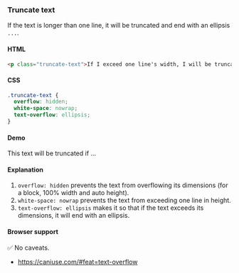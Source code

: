 ### Truncate text

If the text is longer than one line, it will be truncated and end with an ellipsis `...`.

#### HTML

```html
<p class="truncate-text">If I exceed one line's width, I will be truncated.</p>
```

#### CSS

```css
.truncate-text {
  overflow: hidden;
  white-space: nowrap;
  text-overflow: ellipsis;
}
```

#### Demo

<div class="snippet-demo">
  <p class="snippet-demo__truncate-text">
    This text will be truncated if it exceeds 200px in width.
  </p>
</div>

<style>
.snippet-demo__truncate-text {
  overflow: hidden;
  white-space: nowrap;
  text-overflow: ellipsis;
  width: 200px;
  margin: 0;
}
</style>

#### Explanation

1. `overflow: hidden` prevents the text from overflowing its dimensions
   (for a block, 100% width and auto height).
2. `white-space: nowrap` prevents the text from exceeding one line in height.
3. `text-overflow: ellipsis` makes it so that if the text exceeds its dimensions, it
   will end with an ellipsis.

#### Browser support

<span class="snippet__support-note">✅ No caveats.</span>

* https://caniuse.com/#feat=text-overflow
